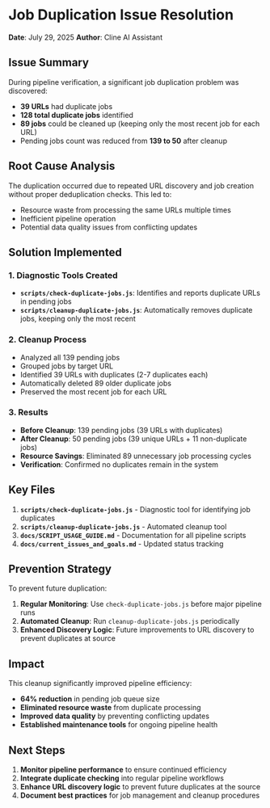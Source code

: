 # Job Duplication Issue Resolution

**Date**: July 29, 2025
**Author**: Cline AI Assistant

## Issue Summary

During pipeline verification, a significant job duplication problem was discovered:
- **39 URLs** had duplicate jobs
- **128 total duplicate jobs** identified
- **89 jobs** could be cleaned up (keeping only the most recent job for each URL)
- Pending jobs count was reduced from **139 to 50** after cleanup

## Root Cause Analysis

The duplication occurred due to repeated URL discovery and job creation without proper deduplication checks. This led to:
- Resource waste from processing the same URLs multiple times
- Inefficient pipeline operation
- Potential data quality issues from conflicting updates

## Solution Implemented

### 1. Diagnostic Tools Created
- **`scripts/check-duplicate-jobs.js`**: Identifies and reports duplicate URLs in pending jobs
- **`scripts/cleanup-duplicate-jobs.js`**: Automatically removes duplicate jobs, keeping only the most recent

### 2. Cleanup Process
- Analyzed all 139 pending jobs
- Grouped jobs by target URL
- Identified 39 URLs with duplicates (2-7 duplicates each)
- Automatically deleted 89 older duplicate jobs
- Preserved the most recent job for each URL

### 3. Results
- **Before Cleanup**: 139 pending jobs (39 URLs with duplicates)
- **After Cleanup**: 50 pending jobs (39 unique URLs + 11 non-duplicate jobs)
- **Resource Savings**: Eliminated 89 unnecessary job processing cycles
- **Verification**: Confirmed no duplicates remain in the system

## Key Files

1. **`scripts/check-duplicate-jobs.js`** - Diagnostic tool for identifying job duplicates
2. **`scripts/cleanup-duplicate-jobs.js`** - Automated cleanup tool
3. **`docs/SCRIPT_USAGE_GUIDE.md`** - Documentation for all pipeline scripts
4. **`docs/current_issues_and_goals.md`** - Updated status tracking

## Prevention Strategy

To prevent future duplication:
1. **Regular Monitoring**: Use `check-duplicate-jobs.js` before major pipeline runs
2. **Automated Cleanup**: Run `cleanup-duplicate-jobs.js` periodically
3. **Enhanced Discovery Logic**: Future improvements to URL discovery to prevent duplicates at source

## Impact

This cleanup significantly improved pipeline efficiency:
- **64% reduction** in pending job queue size
- **Eliminated resource waste** from duplicate processing
- **Improved data quality** by preventing conflicting updates
- **Established maintenance tools** for ongoing pipeline health

## Next Steps

1. **Monitor pipeline performance** to ensure continued efficiency
2. **Integrate duplicate checking** into regular pipeline workflows
3. **Enhance URL discovery logic** to prevent future duplicates at the source
4. **Document best practices** for job management and cleanup procedures
